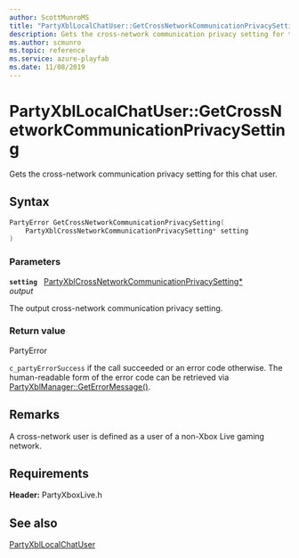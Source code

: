 ```yaml
---
author: ScottMunroMS
title: "PartyXblLocalChatUser::GetCrossNetworkCommunicationPrivacySetting"
description: Gets the cross-network communication privacy setting for this chat user.
ms.author: scmunro
ms.topic: reference
ms.service: azure-playfab
ms.date: 11/08/2019
---
```


# PartyXblLocalChatUser::GetCrossNetworkCommunicationPrivacySetting  

Gets the cross-network communication privacy setting for this chat user.  

## Syntax  
  
```cpp
PartyError GetCrossNetworkCommunicationPrivacySetting(  
    PartyXblCrossNetworkCommunicationPrivacySetting* setting  
)  
```  
  
### Parameters  
  
**`setting`** &nbsp; [PartyXblCrossNetworkCommunicationPrivacySetting*](../../../enums/partyxblcrossnetworkcommunicationprivacysetting.md)  
*output*  
  
The output cross-network communication privacy setting.  
  
  
### Return value  
PartyError
  
```c_partyErrorSuccess``` if the call succeeded or an error code otherwise. The human-readable form of the error code can be retrieved via [PartyXblManager::GetErrorMessage()](../../PartyXblManager/methods/partyxblmanager_geterrormessage.md).
  
## Remarks  
  
A cross-network user is defined as a user of a non-Xbox Live gaming network.
  
## Requirements  
  
**Header:** PartyXboxLive.h
  
## See also  
[PartyXblLocalChatUser](../partyxbllocalchatuser.md)  

  
  
